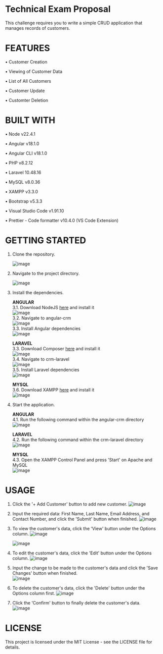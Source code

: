 # Technical Exam Proposal

This challenge requires you to write a simple CRUD application that manages records of customers. 

# FEATURES
  • Customer Creation
  
  • Viewing of Customer Data
  
  • List of All Customers
  
  • Customer Update
  
  • Customter Deletion
  
    
# BUILT WITH
  • Node v22.4.1
  
  • Angular v18.1.0
  
  • Angular CLI v18.1.0
  
  • PHP v8.2.12
  
  • Laravel 10.48.16
  
  • MySQL v8.0.36
  
  • XAMPP v3.3.0
  
  • Bootstrap v5.3.3
  
  • Visual Studio Code v1.91.10
  
  • Prettier - Code formatter v10.4.0 (VS Code Extension)
  

# GETTING STARTED

1. Clone the repository.

      ![image](https://github.com/user-attachments/assets/7d82fb8a-e8b8-47a0-b595-d09fc7a4e15a)

2. Navigate to the project directory.

      ![image](https://github.com/user-attachments/assets/0df95a46-2459-4e6b-832b-f3e651808c10)

3. Install the dependencies.

   **ANGULAR**  
       3.1. Download NodeJS [here](https://nodejs.org/en/download/package-manager) and install it  
               ![image](https://github.com/user-attachments/assets/ddaa8567-97bb-4f43-814f-9a0032f9fc01)  
       3.2. Navigate to angular-crm  
               ![image](https://github.com/user-attachments/assets/ed83fad1-1996-4ae9-b54d-9258a5ed1f7f)  
       3.3. Install Angular dependencies  
               ![image](https://github.com/user-attachments/assets/faef6da1-51c3-4658-ba03-3445241cf2c2)  
   
   **LARAVEL**  
       3.3. Download Composer [here](https://getcomposer.org/download/) and install it  
               ![image](https://github.com/user-attachments/assets/fe6833b2-ccff-4de7-bb88-3d23849ade02)  
       3.4. Navigate to crm-laravel  
               ![image](https://github.com/user-attachments/assets/245d7169-65a1-46c9-b2a0-2792089318ce)  
       3.5. Install Laravel dependencies  
               ![image](https://github.com/user-attachments/assets/6c81c0ea-0f2b-47cb-9edd-92ed6a955212)  

   **MYSQL**  
       3.6. Download XAMPP [here](https://www.apachefriends.org/download.html) and install it  
               ![image](https://github.com/user-attachments/assets/10a385b7-7873-4da4-b0b4-77f1787c3a29)  

5. Start the application.

   **ANGULAR**  
       4.1. Run the following command within the angular-crm directory  
               ![image](https://github.com/user-attachments/assets/69ca41a6-b3a7-4ec2-88e8-a32496cbd662)  
   
   **LARAVEL**   
       4.2. Run the following command within the crm-laravel directory  
               ![image](https://github.com/user-attachments/assets/8426aabe-456a-4ea7-acae-9aae79535a4b)  
   
   **MYSQL**  
       4.3. Open the XAMPP Control Panel and press 'Start' on Apache and MySQL  
               ![image](https://github.com/user-attachments/assets/52e099a7-0ed7-476b-9e69-60220f951812)  

# USAGE

1. Click the '+ Add Customer' button to add new customer.
    ![image](https://github.com/user-attachments/assets/cf40044b-a039-4955-993a-c1fb2f5751b7)

2. Input the required data: First Name, Last Name, Email Address, and Contact Number, and click the 'Submit' button when finished.
    ![image](https://github.com/user-attachments/assets/1a3ddbf0-e462-406e-8f63-b1883b435600)

3. To view the customer's data, click the 'View' button under the Options column.
    ![image](https://github.com/user-attachments/assets/6f43bb5b-2661-4305-a07d-5396ff2d5b1f)

    ![image](https://github.com/user-attachments/assets/bb0a6e2c-bd01-47e7-b6ab-d408873cbce6)

4. To edit the customer's data, click the 'Edit' button under the Options column.
    ![image](https://github.com/user-attachments/assets/ab853469-3379-4f11-a8d2-028e43b524c4)

5. Input the change to be made to the customer's data and click the 'Save Changes' button when finished.    
    ![image](https://github.com/user-attachments/assets/8b904ca4-641d-45fc-8938-a8e6d9f70466)

6. To delete the customer's data, click the 'Delete' button under the Options column first.
    ![image](https://github.com/user-attachments/assets/c6f823b5-ba52-445a-be8a-c1118e088a9f)

7. Click the 'Confirm' button to finally delete the customer's data.  
    ![image](https://github.com/user-attachments/assets/b9d34d45-109e-4323-a315-006f2f5387a3)


# LICENSE

This project is licensed under the MIT License - see the LICENSE file for details.
